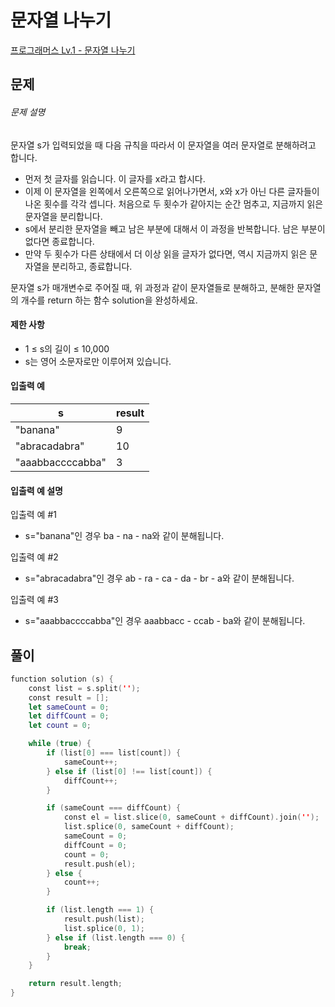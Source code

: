 <!-- @format -->

# 문자열 나누기

[프로그래머스 Lv.1 - 문자열 나누기](https://school.programmers.co.kr/learn/courses/30/lessons/140108)

## 문제

###### 문제 설명

문자열 s가 입력되었을 때 다음 규칙을 따라서 이 문자열을 여러 문자열로 분해하려고 합니다.

- 먼저 첫 글자를 읽습니다. 이 글자를 x라고 합시다.
- 이제 이 문자열을 왼쪽에서 오른쪽으로 읽어나가면서, x와 x가 아닌 다른 글자들이 나온 횟수를 각각 셉니다. 처음으로 두 횟수가 같아지는 순간 멈추고, 지금까지 읽은 문자열을 분리합니다.
- s에서 분리한 문자열을 빼고 남은 부분에 대해서 이 과정을 반복합니다. 남은 부분이 없다면 종료합니다.
- 만약 두 횟수가 다른 상태에서 더 이상 읽을 글자가 없다면, 역시 지금까지 읽은 문자열을 분리하고, 종료합니다.

문자열 s가 매개변수로 주어질 때, 위 과정과 같이 문자열들로 분해하고, 분해한 문자열의 개수를 return 하는 함수 solution을 완성하세요.

#### 제한 사항

- 1 ≤ s의 길이 ≤ 10,000
- s는 영어 소문자로만 이루어져 있습니다.

#### 입출력 예

| s                | result |
| ---------------- | ------ |
| "banana"         | 9      |
| "abracadabra"    | 10     |
| "aaabbaccccabba" | 3      |

#### 입출력 예 설명

입출력 예 #1

- s="banana"인 경우 ba - na - na와 같이 분해됩니다.

입출력 예 #2

- s="abracadabra"인 경우 ab - ra - ca - da - br - a와 같이 분해됩니다.

입출력 예 #3

- s="aaabbaccccabba"인 경우 aaabbacc - ccab - ba와 같이 분해됩니다.

## 풀이

```swift
function solution (s) {
    const list = s.split('');
    const result = [];
    let sameCount = 0;
    let diffCount = 0;
    let count = 0;

    while (true) {
        if (list[0] === list[count]) {
            sameCount++;
        } else if (list[0] !== list[count]) {
            diffCount++;
        }

        if (sameCount === diffCount) {
            const el = list.slice(0, sameCount + diffCount).join('');
            list.splice(0, sameCount + diffCount);
            sameCount = 0;
            diffCount = 0;
            count = 0;
            result.push(el);
        } else {
            count++;
        }

        if (list.length === 1) {
            result.push(list);
            list.splice(0, 1);
        } else if (list.length === 0) {
            break;
        }
    }

    return result.length;
}
```
